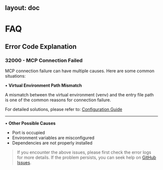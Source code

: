 
## layout: doc

# FAQ

## Error Code Explanation

### 32000 - MCP Connection Failed

MCP connection failure can have multiple causes. Here are some common situations:

• **Virtual Environment Path Mismatch**

A mismatch between the virtual environment (venv) and the entry file path is one of the common reasons for connection failure.

For detailed solutions, please refer to: [Configuration Guide](./venv-not-same-path.md)

---

• **Other Possible Causes**

* Port is occupied
* Environment variables are misconfigured
* Dependencies are not properly installed

> If you encounter the above issues, please first check the error logs for more details. If the problem persists, you can seek help on [GitHub Issues](https://github.com/LSTM-Kirigaya/openmcp-client/issues).
